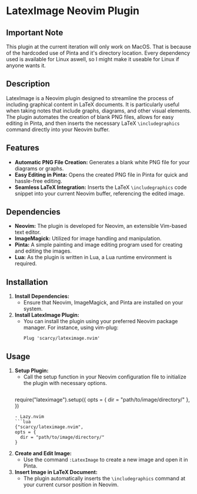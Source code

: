 # LatexImage Neovim Plugin
## Important Note
This plugin at the current iteration will only work on MacOS. That is because of the hardcoded use of Pinta and it's directory location. Every dependency used is available for Linux aswell, so I might make it useable for Linux if anyone wants it.
## Description
LatexImage is a Neovim plugin designed to streamline the process of including graphical content in LaTeX documents. It is particularly useful when taking notes that include graphs, diagrams, and other visual elements. The plugin automates the creation of blank PNG files, allows for easy editing in Pinta, and then inserts the necessary LaTeX `\includegraphics` command directly into your Neovim buffer.

## Features
- **Automatic PNG File Creation:** Generates a blank white PNG file for your diagrams or graphs.
- **Easy Editing in Pinta:** Opens the created PNG file in Pinta for quick and hassle-free editing.
- **Seamless LaTeX Integration:** Inserts the LaTeX `\includegraphics` code snippet into your current Neovim buffer, referencing the edited image.

## Dependencies
- **Neovim:** The plugin is developed for Neovim, an extensible Vim-based text editor.
- **ImageMagick:** Utilized for image handling and manipulation.
- **Pinta:** A simple painting and image editing program used for creating and editing the images.
- **Lua:** As the plugin is written in Lua, a Lua runtime environment is required.

## Installation
1. **Install Dependencies:**
   - Ensure that Neovim, ImageMagick, and Pinta are installed on your system.
2. **Install LatexImage Plugin:**
   - You can install the plugin using your preferred Neovim package manager. For instance, using vim-plug:
     ```vim
     Plug 'scarcy/lateximage.nvim'
     ```
## Usage
1. **Setup Plugin:**
   - Call the setup function in your Neovim configuration file to initialize the plugin with necessary options.
     ```lua
	require("lateximage").setup({
	  opts = { dir = "path/to/image/directory/" },
        })
     ```
   - Lazy.nvim
   ```lua
     {"scarcy/lateximage.nvim",
     opts = {
       dir = "path/to/image/directory/"
     }
   ```
2. **Create and Edit Image:**
   - Use the command `:LatexImage` to create a new image and open it in Pinta.
3. **Insert Image in LaTeX Document:**
   - The plugin automatically inserts the `\includegraphics` command at your current cursor position in Neovim.
